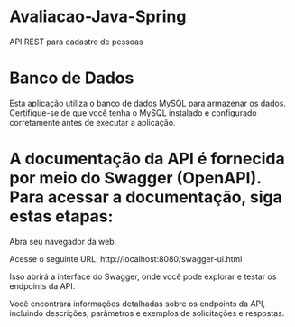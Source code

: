 # Avaliacao-Java-Spring
API REST para cadastro de pessoas
# Banco de Dados
Esta aplicação utiliza o banco de dados MySQL para armazenar os dados. Certifique-se de que você tenha o MySQL instalado e configurado corretamente antes de executar a aplicação.

# A documentação da API é fornecida por meio do Swagger (OpenAPI). Para acessar a documentação, siga estas etapas:

Abra seu navegador da web.

Acesse o seguinte URL: 
http://localhost:8080/swagger-ui.html

Isso abrirá a interface do Swagger, onde você pode explorar e testar os endpoints da API.

Você encontrará informações detalhadas sobre os endpoints da API, incluindo descrições, parâmetros e exemplos de solicitações e respostas.
